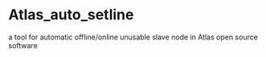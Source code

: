 Atlas_auto_setline
==================

a tool for automatic offline/online unusable slave node in Atlas open source software
